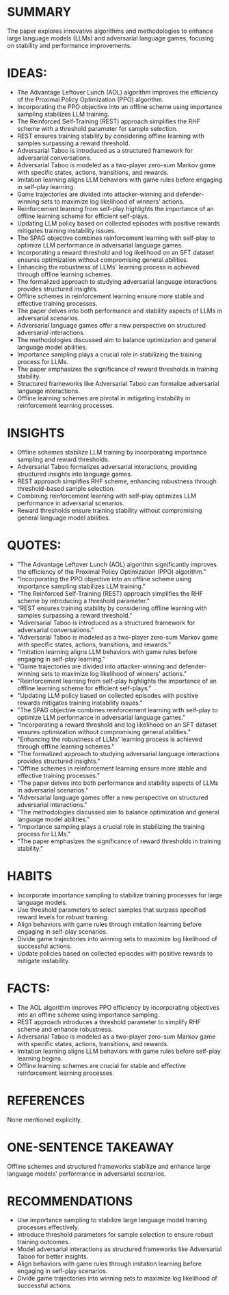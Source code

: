 # SUMMARY
The paper explores innovative algorithms and methodologies to enhance large language models (LLMs) and adversarial language games, focusing on stability and performance improvements.

# IDEAS:
- The Advantage Leftover Lunch (AOL) algorithm improves the efficiency of the Proximal Policy Optimization (PPO) algorithm.
- Incorporating the PPO objective into an offline scheme using importance sampling stabilizes LLM training.
- The Reinforced Self-Training (REST) approach simplifies the RHF scheme with a threshold parameter for sample selection.
- REST ensures training stability by considering offline learning with samples surpassing a reward threshold.
- Adversarial Taboo is introduced as a structured framework for adversarial conversations.
- Adversarial Taboo is modeled as a two-player zero-sum Markov game with specific states, actions, transitions, and rewards.
- Imitation learning aligns LLM behaviors with game rules before engaging in self-play learning.
- Game trajectories are divided into attacker-winning and defender-winning sets to maximize log likelihood of winners' actions.
- Reinforcement learning from self-play highlights the importance of an offline learning scheme for efficient self-plays.
- Updating LLM policy based on collected episodes with positive rewards mitigates training instability issues.
- The SPAG objective combines reinforcement learning with self-play to optimize LLM performance in adversarial language games.
- Incorporating a reward threshold and log likelihood on an SFT dataset ensures optimization without compromising general abilities.
- Enhancing the robustness of LLMs' learning process is achieved through offline learning schemes.
- The formalized approach to studying adversarial language interactions provides structured insights.
- Offline schemes in reinforcement learning ensure more stable and effective training processes.
- The paper delves into both performance and stability aspects of LLMs in adversarial scenarios.
- Adversarial language games offer a new perspective on structured adversarial interactions.
- The methodologies discussed aim to balance optimization and general language model abilities.
- Importance sampling plays a crucial role in stabilizing the training process for LLMs.
- The paper emphasizes the significance of reward thresholds in training stability.
- Structured frameworks like Adversarial Taboo can formalize adversarial language interactions.
- Offline learning schemes are pivotal in mitigating instability in reinforcement learning processes.

# INSIGHTS
- Offline schemes stabilize LLM training by incorporating importance sampling and reward thresholds.
- Adversarial Taboo formalizes adversarial interactions, providing structured insights into language games.
- REST approach simplifies RHF scheme, enhancing robustness through threshold-based sample selection.
- Combining reinforcement learning with self-play optimizes LLM performance in adversarial scenarios.
- Reward thresholds ensure training stability without compromising general language model abilities.

# QUOTES:
- "The Advantage Leftover Lunch (AOL) algorithm significantly improves the efficiency of the Proximal Policy Optimization (PPO) algorithm."
- "Incorporating the PPO objective into an offline scheme using importance sampling stabilizes LLM training."
- "The Reinforced Self-Training (REST) approach simplifies the RHF scheme by introducing a threshold parameter."
- "REST ensures training stability by considering offline learning with samples surpassing a reward threshold."
- "Adversarial Taboo is introduced as a structured framework for adversarial conversations."
- "Adversarial Taboo is modeled as a two-player zero-sum Markov game with specific states, actions, transitions, and rewards."
- "Imitation learning aligns LLM behaviors with game rules before engaging in self-play learning."
- "Game trajectories are divided into attacker-winning and defender-winning sets to maximize log likelihood of winners' actions."
- "Reinforcement learning from self-play highlights the importance of an offline learning scheme for efficient self-plays."
- "Updating LLM policy based on collected episodes with positive rewards mitigates training instability issues."
- "The SPAG objective combines reinforcement learning with self-play to optimize LLM performance in adversarial language games."
- "Incorporating a reward threshold and log likelihood on an SFT dataset ensures optimization without compromising general abilities."
- "Enhancing the robustness of LLMs' learning process is achieved through offline learning schemes."
- "The formalized approach to studying adversarial language interactions provides structured insights."
- "Offline schemes in reinforcement learning ensure more stable and effective training processes."
- "The paper delves into both performance and stability aspects of LLMs in adversarial scenarios."
- "Adversarial language games offer a new perspective on structured adversarial interactions."
- "The methodologies discussed aim to balance optimization and general language model abilities."
- "Importance sampling plays a crucial role in stabilizing the training process for LLMs."
- "The paper emphasizes the significance of reward thresholds in training stability."

# HABITS
- Incorporate importance sampling to stabilize training processes for large language models.
- Use threshold parameters to select samples that surpass specified reward levels for robust training.
- Align behaviors with game rules through imitation learning before engaging in self-play scenarios.
- Divide game trajectories into winning sets to maximize log likelihood of successful actions.
- Update policies based on collected episodes with positive rewards to mitigate instability.

# FACTS:
- The AOL algorithm improves PPO efficiency by incorporating objectives into an offline scheme using importance sampling.
- REST approach introduces a threshold parameter to simplify RHF scheme and enhance robustness.
- Adversarial Taboo is modeled as a two-player zero-sum Markov game with specific states, actions, transitions, and rewards.
- Imitation learning aligns LLM behaviors with game rules before self-play learning begins.
- Offline learning schemes are crucial for stable and effective reinforcement learning processes.

# REFERENCES
None mentioned explicitly.

# ONE-SENTENCE TAKEAWAY
Offline schemes and structured frameworks stabilize and enhance large language models' performance in adversarial scenarios.

# RECOMMENDATIONS
- Use importance sampling to stabilize large language model training processes effectively.
- Introduce threshold parameters for sample selection to ensure robust training outcomes.
- Model adversarial interactions as structured frameworks like Adversarial Taboo for better insights.
- Align behaviors with game rules through imitation learning before engaging in self-play scenarios.
- Divide game trajectories into winning sets to maximize log likelihood of successful actions.